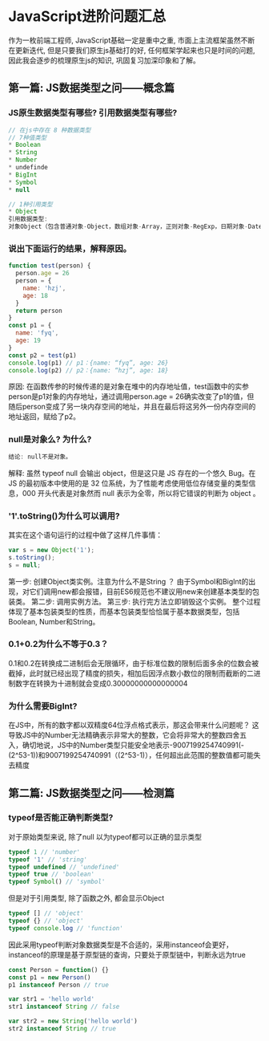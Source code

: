 # JavaScript进阶问题汇总
作为一枚前端工程师, JavaScript基础一定是重中之重, 市面上主流框架虽然不断在更新迭代, 但是只要我们原生js基础打的好, 任何框架学起来也只是时间的问题, 因此我会逐步的梳理原生js的知识, 巩固复习加深印象和了解。

## 第一篇: JS数据类型之问——概念篇

### JS原生数据类型有哪些? 引用数据类型有哪些?
```js
// 在js中存在 8 种数据类型
// 7种值类型
* Boolean
* String
* Number
* undefinde
* BigInt
* Symbol
* null

// 1种引用类型
* Object
引用数据类型: 
对象Object（包含普通对象-Object，数组对象-Array，正则对象-RegExp，日期对象-Date，数学函数-Math，函数对象-Function）
```
### 说出下面运行的结果，解释原因。

```js
function test(person) {
  person.age = 26
  person = {
    name: 'hzj',
    age: 18
  }
  return person
}
const p1 = {
  name: 'fyq',
  age: 19
}
const p2 = test(p1)
console.log(p1) // p1：{name: “fyq”, age: 26}
console.log(p2) // p2：{name: “hzj”, age: 18}
```
原因: 在函数传参的时候传递的是对象在堆中的内存地址值，test函数中的实参person是p1对象的内存地址，通过调用person.age = 26确实改变了p1的值，但随后person变成了另一块内存空间的地址，并且在最后将这另外一份内存空间的地址返回，赋给了p2。

### null是对象么? 为什么?
```js
结论: null不是对象。
```
解释: 虽然 typeof null 会输出 object，但是这只是 JS 存在的一个悠久 Bug。在 JS 的最初版本中使用的是 32 位系统，为了性能考虑使用低位存储变量的类型信息，000 开头代表是对象然而 null 表示为全零，所以将它错误的判断为 object 。

### '1'.toString()为什么可以调用?
其实在这个语句运行的过程中做了这样几件事情：
```js
var s = new Object('1');
s.toString();
s = null;
```
第一步: 创建Object类实例。注意为什么不是String ？ 由于Symbol和BigInt的出现，对它们调用new都会报错，目前ES6规范也不建议用new来创建基本类型的包装类。
第二步: 调用实例方法。
第三步: 执行完方法立即销毁这个实例。
整个过程体现了基本包装类型的性质，而基本包装类型恰恰属于基本数据类型，包括Boolean, Number和String。

### 0.1+0.2为什么不等于0.3？
0.1和0.2在转换成二进制后会无限循环，由于标准位数的限制后面多余的位数会被截掉，此时就已经出现了精度的损失，相加后因浮点数小数位的限制而截断的二进制数字在转换为十进制就会变成0.30000000000000004

### 为什么需要BigInt?
在JS中，所有的数字都以双精度64位浮点格式表示，那这会带来什么问题呢？
这导致JS中的Number无法精确表示非常大的整数，它会将非常大的整数四舍五入，确切地说，JS中的Number类型只能安全地表示-9007199254740991(-(2^53-1))和9007199254740991（(2^53-1)），任何超出此范围的整数值都可能失去精度

## 第二篇: JS数据类型之问——检测篇

### typeof是否能正确判断类型?
对于原始类型来说, 除了null 以为typeof都可以正确的显示类型
```js
typeof 1 // 'number'
typeof '1' // 'string'
typeof undefined // 'undefined'
typeof true // 'boolean'
typeof Symbol() // 'symbol'
```
但是对于引用类型, 除了函数之外, 都会显示Object
```js
typeof [] // 'object'
typeof {} // 'object'
typeof console.log // 'function'
```
因此采用typeof判断对象数据类型是不合适的，采用instanceof会更好，instanceof的原理是基于原型链的查询，只要处于原型链中，判断永远为true
```js
const Person = function() {}
const p1 = new Person()
p1 instanceof Person // true

var str1 = 'hello world'
str1 instanceof String // false

var str2 = new String('hello world')
str2 instanceof String // true
```